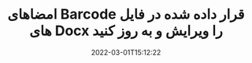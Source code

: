 ---
############################# Static ############################
layout: "auto-gen-signature"
date: 2022-03-01T15:12:22
draft: false
operation: Update
signaturetype: Barcode
fileformat: Docx
productName: .NET
lang: fa
productCode: net
otherformats: pdf doc docx docm dot dotm dotx odt ott rtf xls xlsx xlsm xlsb csv ods ots xltx xltm ppt pptx pps ppsx odp otp potx potm pptm ppsm
breadcrumb: Put Barcode signature on Docx for C#

############################# Head ############################
head_title: "امضاهای Barcode قرار داده شده در فایل های Docx را با C# به روز کنید"
head_description: "از کدهای ساده و آسان برای درک .NET برای به روز رسانی امضاهای Barcode در اسناد Docx امضا شده استفاده کنید."

############################# Header ############################
title: "امضاهای Barcode قرار داده شده در فایل های Docx را ویرایش و به روز کنید"
description: "API برای .NET قابلیت به روز رسانی امضاهای Barcode در اسناد Docx را فراهم می کند. امضاهای الکترونیکی را در اسناد Docx خود با چند خط کد C# سریع و آسان به روز کنید."
bg_image: "https://cms.admin.containerize.com/templates/aspose/App_Themes/V3/images/bg/header1.png"
bg_overlay: false
button:
    enable: true

############################# SubMenu ############################
submenu:
    enable: true

    left:
        img_alt: "GroupDocs.Signature for .NET"
        image: "https://cms.admin.containerize.com/templates/groupdocs/images/product-logos/90x90-noborder/groupdocs-signature-net.png"
        product: "GroupDocs.Signature"
        platform: ".NET"



############################# About ############################
about:
    enable: true
    title: "درباره ویژگی‌های API GroupDocs.Signature for .NET بیاموزید"
    content: |
        [GroupDocs.Signature for .NET](https://products.groupdocs.com/signature/net/) عملکرد API شامل مجموعه وسیعی از ابزارها برای پردازش در قالب‌های اسناد تقاضا با استفاده از امضای الکترونیکی است. طیف گسترده ای از امضاهای الکترونیکی مانند متون، تصاویر، گواهی های دیجیتال، بارکدها، کدهای QR، تمبرها یا ابرداده ها پشتیبانی می شوند. مشتریان می‌توانند امضاهای دیجیتال را در فایل‌های PDF، اسناد MS Word، کتاب‌های کار MS Excel، ارائه‌های MS PowerPoint، فایل‌های Adobe Photoshop و فرمت‌های تصویری مختلف اضافه، حذف، ویرایش، اعتبارسنجی یا جستجو کنند. ویژگی ها و تنظیمات مفید متعددی در دسترس است.
    

############################# Steps ############################
steps:
    enable: true
    title_left: "نحوه تغییر امضاهای Barcode در سند Docx"
    content_left: |
        [GroupDocs.Signature for .NET](https://products.groupdocs.com/signature/net/) شامل ویژگی‌های مفیدی مانند به‌روزرسانی امضاهای Barcode قرار گرفته در اسناد Docx است. این امکان تغییر ویژگی های امضا را بدون کد اضافی فراهم می کند.
        
        * برای شروع، شی Signature را ایجاد کنید که به عنوان یک مسیر پارامتر سازنده به سندی که قرار است به روز شود، منتقل می شود.
        * سپس، یک شی امضای خاص را نمونه‌سازی کنید و شناسه و ویژگی‌های آن را که نیاز به تغییر دارند تنظیم کنید.
        * در نهایت، متد Signature's Update را فراخوانی کنید که یک شیء امضای خاص را ارسال می کند.
        * به روز رسانی نتایج را طبق اطلاعیه خود پردازش کنید.

    title_right: "سیستم مورد نیاز"
    content_right: |
        GroupDocs.Signature for .NET در تمام سیستم عامل ها و سیستم عامل های اصلی پشتیبانی می شود. لطفا قبل از اجرای کد زیر، از نصب پیش نیازهای زیر بر روی سیستم خود اطمینان حاصل کنید.

        * سیستم عامل: مایکروسافت ویندوز، لینوکس، MacOS
        * محیط های توسعه: Microsoft Visual Studio, Xamarin, MonoDevelop
        * Frameworks: .NET Framework, .NET Standard, .NET Core, Mono
        * آخرین نسخه GroupDocs.Signature for .NET را از [Nuget](https://www.nuget.org/packages/groupdocs.signature) دانلود کنید
         
    code: |
        ```csharp    
                
        // Set up input Docx file
        string filePath = "input.docx";

        // Instantiate Signature for input file
        using (GroupDocs.Signature.Signature signature = new GroupDocs.Signature.Signature(filePath))
        {
                // Id of signature which is supposed to be updated
                // such Id might be got as a result of search operation
                string id = "07f83369-318b-41ad-a843-732417b912c2";

                // provide signature features to update
                // set up particular signature id
                BarcodeSignature signatureToUpdate = new BarcodeSignature(id)
                {
                    // specify signature width
                    Width = 300,
                    // specify signature height
                    Height = 50,
                    // set left position
                    Left = 80,
                    // set top position
                    Top = 100
                };

                // update signature
                bool updateResult = signature.Update(signatureToUpdate);

                // process updation result
                if (updateResult)
                {
                    Console.WriteLine("Signature was updated successfully!");
                }
        }
        ```

############################# Demos ############################
demos:
    enable: true
    title: "به روز رسانی امضاهای Barcode در صفحات سند - نسخه نمایشی زنده"
    content: |
       اکنون با مراجعه به وب‌سایت [GroupDocs.Signature App](https://products.groupdocs.app/signature/family)، امضاهای الکترونیکی مختلف سند {{فرمت فایل}} را ویرایش کنید.          

############################# More Formats ############################
more_formats:
    enable: true
    title: "امضاهای مختلف Barcode را از طریق C# به روز کنید"
    content: |
        "ویرایش امضاهای دیجیتال که در قالب های مختلف اسناد قرار می گیرند. به روز رسانی داده های امضا بدون کد اضافی."
    format: 
       
       
back_to_top:
    enable: true
---